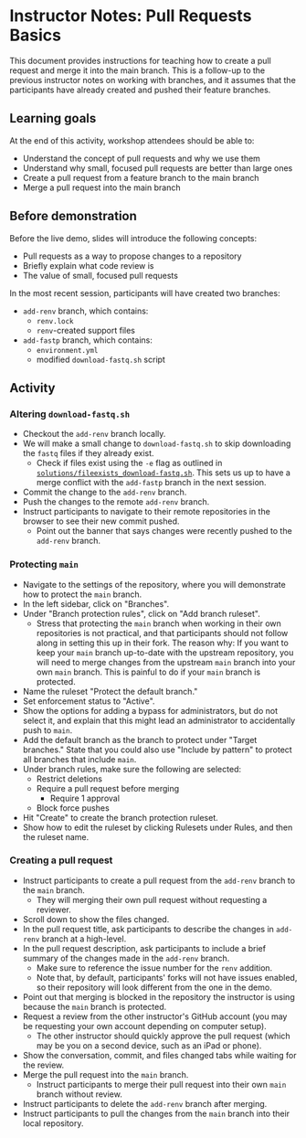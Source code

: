 # Instructor Notes: Pull Requests Basics

This document provides instructions for teaching how to create a pull request and merge it into the main branch.
This is a follow-up to the previous instructor notes on working with branches, and it assumes that the participants have already created and pushed their feature branches.

## Learning goals

At the end of this activity, workshop attendees should be able to:

* Understand the concept of pull requests and why we use them
* Understand why small, focused pull requests are better than large ones
* Create a pull request from a feature branch to the main branch
* Merge a pull request into the main branch

## Before demonstration

Before the live demo, slides will introduce the following concepts:

* Pull requests as a way to propose changes to a repository
* Briefly explain what code review is
* The value of small, focused pull requests

In the most recent session, participants will have created two branches:

* `add-renv` branch, which contains:
  * `renv.lock`
  * `renv`-created support files
* `add-fastp` branch, which contains:
  * `environment.yml`
  * modified `download-fastq.sh` script

## Activity

### Altering `download-fastq.sh`

* Checkout the `add-renv` branch locally.
* We will make a small change to `download-fastq.sh` to skip downloading the `fastq` files if they already exist.
  * Check if files exist using the `-e` flag as outlined in [`solutions/fileexists_download-fastq.sh`](solutions/fileexists_download-fastq.sh).
  This sets us up to have a merge conflict with the `add-fastp` branch in the next session.
* Commit the change to the `add-renv` branch.
* Push the changes to the remote `add-renv` branch.
* Instruct participants to navigate to their remote repositories in the browser to see their new commit pushed.
  * Point out the banner that says changes were recently pushed to the `add-renv` branch.

### Protecting `main`

* Navigate to the settings of the repository, where you will demonstrate how to protect the `main` branch.
* In the left sidebar, click on "Branches".
* Under "Branch protection rules", click on "Add branch ruleset".
  * Stress that protecting the `main` branch when working in their own repositories is not practical, and that participants should not follow along in setting this up in their fork.
  The reason why: If you want to keep your `main` branch up-to-date with the upstream repository, you will need to merge changes from the upstream `main` branch into your own `main` branch.
  This is painful to do if your `main` branch is protected.
* Name the ruleset "Protect the default branch."
* Set enforcement status to "Active".
* Show the options for adding a bypass for administrators, but do not select it, and explain that this might lead an administrator to accidentally push to `main`.
* Add the default branch as the branch to protect under "Target branches."
  State that you could also use "Include by pattern" to protect all branches that include `main`.
* Under branch rules, make sure the following are selected:
  * Restrict deletions
  * Require a pull request before merging
    * Require 1 approval
  * Block force pushes
* Hit "Create" to create the branch protection ruleset.
* Show how to edit the ruleset by clicking Rulesets under Rules, and then the ruleset name.

### Creating a pull request

* Instruct participants to create a pull request from the `add-renv` branch to the `main` branch.
  * They will merging their own pull request without requesting a reviewer.
* Scroll down to show the files changed.
* In the pull request title, ask participants to describe the changes in `add-renv` branch at a high-level.
* In the pull request description, ask participants to include a brief summary of the changes made in the `add-renv` branch.
  * Make sure to reference the issue number for the `renv` addition.
  * Note that, by default, participants' forks will not have issues enabled, so their repository will look different from the one in the demo.
* Point out that merging is blocked in the repository the instructor is using because the `main` branch is protected.
* Request a review from the other instructor's GitHub account (you may be requesting your own account depending on computer setup).
  * The other instructor should quickly approve the pull request (which may be you on a second device, such as an iPad or phone).
* Show the conversation, commit, and files changed tabs while waiting for the review.
* Merge the pull request into the `main` branch.
  * Instruct participants to merge their pull request into their own `main` branch without review.
* Instruct participants to delete the `add-renv` branch after merging.
* Instruct participants to pull the changes from the `main` branch into their local repository.
